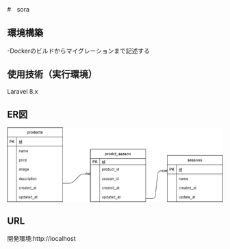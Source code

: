 #　sora


## 環境構築
-Dockerのビルドからマイグレーションまで記述する

## 使用技術（実行環境）
Laravel 8.x

## ER図
![](index.drawio.png)
## URL
開発環境:http://localhost